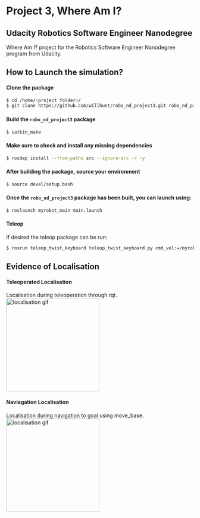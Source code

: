 # Project 3, Where Am I?
## Udacity Robotics Software Engineer Nanodegree
Where Am I? project for the Robotics Software Engineer Nanodegree program from Udacity.

## How to Launch the simulation?

#### Clone the package
```sh
$ cd /home/<project folder>/ 
$ git clone https://github.com/willhunt/robo_nd_project3.git robo_nd_project3
```

#### Build the `robo_nd_project3` package
```sh
$ catkin_make
```

#### Make sure to check and install any missing dependencies
```sh
$ rosdep install --from-paths src --ignore-src -r -y
```

#### After building the package, source your environment
```sh
$ source devel/setup.bash
```

#### Once the `robo_nd_project3` package has been built, you can launch using:
```sh
$ roslaunch myrobot_main main.launch
```

#### Teleop
If desired the teleop package can be run:
```sh
$ rosrun teleop_twist_keyboard teleop_twist_keyboard.py cmd_vel:=/myrobot_diff_drive_controller/cmd_vel
```

## Evidence of Localisation
#### Teleoperated Localisation  
Localisation during teleoperation through rqt.  
<img src="/media/localisation_teleop1.gif" alt="localisation gif" width="250" height="250">

#### Naviagation Localisation
Localisation during navigation to goal using move_base.  
<img src="/media/localisation_nav1.gif" alt="localisation gif" width="250" height="250">